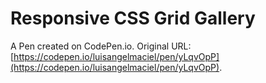 # Responsive CSS Grid Gallery

A Pen created on CodePen.io. Original URL: [https://codepen.io/luisangelmaciel/pen/yLqvOpP](https://codepen.io/luisangelmaciel/pen/yLqvOpP).

